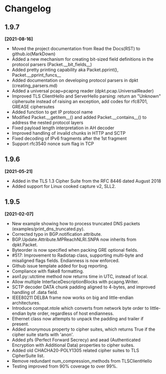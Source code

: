 # Changelog

## 1.9.7
**[2021-08-16]**
- Moved the project documentation from Read the Docs(RST) to github.io(MarkDown)
- Added a new mechanism for creating bit-sized field definitions in the protocol parsers (Packet.\_\_bit_fields\_\_)
- Added pretty printing capability aka Packet.pprint(), Packet.\_\_pprint_funcs\_\_
- Added documentation on developing protocol parsers in dpkt (creating_parsers.md)
- Added a universal pcap+pcapng reader (dpkt.pcap.UniversalReader)
- Improved TLS ClientHello and ServerHello parsing: return an "Unknown" ciphersuite instead of raising an exception, add codes for rfc8701, GREASE ciphersutes
- Added function to get IP protocol name
- Modified Packet.\_\_getitem\_\_() and added Packet.\_\_contains\_\_() to address the nested protocol layers
- Fixed payload length interpretation in AH decoder
- Improved handling of invalid chunks in HTTP and SCTP
- Fixed decoding of IPv6 fragments after the 1st fragment
- Support rfc3540 nonce sum flag in TCP

## 1.9.6
**[2021-05-21]**
- Added in the TLS 1.3 Cipher Suite from the RFC 8446 dated August 2018
- Added support for Linux cooked capture v2, SLL2.

## 1.9.5
**[2021-02-07]** 

- New example showing how to process truncated DNS packets (examples/print_dns_truncated.py).
- Corrected typo in BGP.notification attribute.
- BGP.Update.Attribute.MPReachNLRI.SNPA now inherits from dpkt.Packet.
- Byteorder is now specified when packing GRE optional fields.
- \#517: Improvement to Radiotap class, supporting multi-byte and misaligned flags fields. Endianness is now enforced.
- Github issue template added for bug reporting.
- Compliance with flake8 formatting.
- asn1.py::utctime method now returns time in UTC, instead of local.
- Allow multiple InterfaceDescriptionBlocks with pcapng.Writer.
- SCTP decoder DATA chunk padding aligned to 4-bytes, and improved handling of .data field.
- IEEE80211 DELBA frame now works on big and little-endian architectures.
- Introduce compat.ntole which converts from network byte order to little-endian byte order, regardless of host endianness.
- Ethernet class now attempts to unpack the padding and trailer if present.
- Added anonymous property to cipher suites, which returns True if the cipher suite starts with 'anon'.
- Added pfs (Perfect Forward Secrecy) and aead (Authenticated Encryption with Additional Data) properties to cipher suites.
- Added old CHACHA20-POLY1305 related cipher suites to TLS CipherSuite list.
- Remove redundant num_compression_methods from TLSClientHello
- Testing improved from 90% coverage to over 99%.
